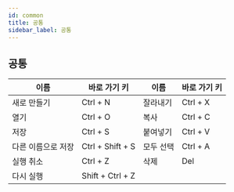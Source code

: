 ```yaml
---
id: common
title: 공통
sidebar_label: 공통
---
```


## 공통
| 이름 | 바로 가기 키 | 이름 | 바로 가기 키 |
|  ---  |  ---  |  ---  |  ---  |
| 새로 만들기 | Ctrl + N | 잘라내기 | Ctrl + X |
| 열기 | Ctrl + O | 복사 | Ctrl + C |
| 저장 | Ctrl + S | 붙여넣기 | Ctrl + V |
| 다른 이름으로 저장 | Ctrl + Shift + S | 모두 선택 | Ctrl + A |
| 실행 취소 | Ctrl + Z | 삭제 | Del |
| 다시 실행 | Shift + Ctrl + Z |  |  |
